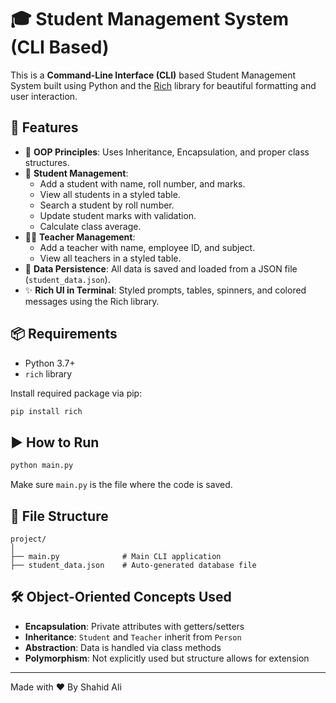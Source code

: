# 🎓 Student Management System (CLI Based)

This is a **Command-Line Interface (CLI)** based Student Management System built using Python and the [Rich](https://github.com/Textualize/rich) library for beautiful formatting and user interaction.

## 🚀 Features

- 🔐 **OOP Principles**: Uses Inheritance, Encapsulation, and proper class structures.
- 📝 **Student Management**:
  - Add a student with name, roll number, and marks.
  - View all students in a styled table.
  - Search a student by roll number.
  - Update student marks with validation.
  - Calculate class average.
- 👨‍🏫 **Teacher Management**:
  - Add a teacher with name, employee ID, and subject.
  - View all teachers in a styled table.
- 💾 **Data Persistence**: All data is saved and loaded from a JSON file (`student_data.json`).
- ✨ **Rich UI in Terminal**: Styled prompts, tables, spinners, and colored messages using the Rich library.

## 📦 Requirements

- Python 3.7+
- `rich` library

Install required package via pip:

```bash
pip install rich
```

## ▶️ How to Run

```bash
python main.py
```

Make sure `main.py` is the file where the code is saved.

## 📁 File Structure

```
project/
│
├── main.py              # Main CLI application
├── student_data.json    # Auto-generated database file

```

## 🛠️ Object-Oriented Concepts Used

- **Encapsulation**: Private attributes with getters/setters
- **Inheritance**: `Student` and `Teacher` inherit from `Person`
- **Abstraction**: Data is handled via class methods
- **Polymorphism**: Not explicitly used but structure allows for extension

---

Made with ❤️ By Shahid Ali

